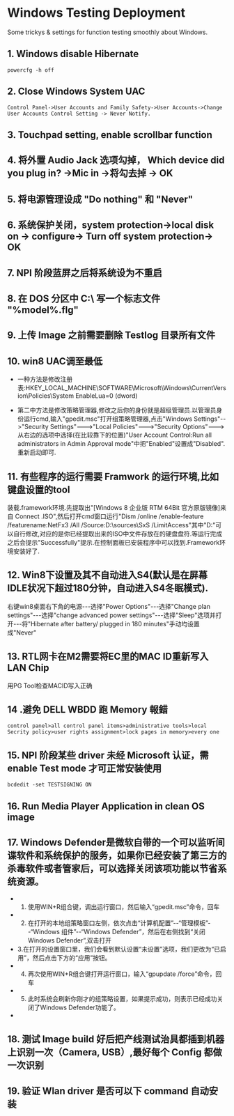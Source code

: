 # Windows Testing Deployment
Some trickys & settings for function testing smoothly about Windows.


## 1. Windows disable Hibernate

	powercfg -h off


## 2. Close Windows System UAC

	Control Panel->User Accounts and Family Safety->User Accounts->Change User Accounts Control Setting -> Never Notify.


## 3. Touchpad setting, enable scrollbar function


## 4. 将外置 Audio Jack 选项勾掉， Which device did you plug in? ->Mic in ->将勾去掉 -> OK


## 5. 将电源管理设成 "Do nothing" 和 "Never"


## 6. 系统保护关闭，system protection->local disk on -> configure-> Turn off system protection-> OK


## 7. NPI 阶段蓝屏之后将系统设为不重启


## 8. 在 DOS 分区中 C:\ 写一个标志文件 "%model%.flg"


## 9. 上传 Image 之前需要删除 Testlog 目录所有文件


## 10. win8 UAC调至最低
 * 一种方法是修改注册表:HKEY_LOCAL_MACHINE\SOFTWARE\Microsoft\Windows\CurrentVersion\Policies\System 
 	EnableLua=0 (dword) 

 * 第二中方法是修改策略管理器,修改之后你的身份就是超级管理员.以管理员身份运行cmd,输入"gpedit.msc"打开组策略管理器,点击"Windows       Settings"-->"Security Settings"--->"Local Policies"--->"Security Options"--->从右边的选项中选择(在比较靠下的位置)"User  Account Control:Run all administrators in Admin Approval mode"中把"Enabled"设置成"Disabled".重新启动即可.


## 11. 有些程序的运行需要 Framwork 的运行环境,比如键盘设置的tool

装载.framework环境.先提取出"[Windows 8 企业版 RTM 64Bit 官方原版镜像]来自 Connect .ISO",然后打开cmd窗口运行"Dism /online /enable-feature /featurename:NetFx3 /All /Source:D:\sources\SxS /LimitAccess"其中"D:"可以自行修改,对应的是你已经提取出来的ISO中文件存放在的硬盘盘符.等运行完成之后会提示"Successfully"提示.在控制面板已安装程序中可以找到.Framework环境安装好了.


## 12. Win8下设置及其不自动进入S4(默认是在屏幕IDLE状况下超过180分钟，自动进入S4冬眠模式).

右键win8桌面右下角的电源---选择"Power Options"---选择"Change plan settings"---选择"change advanced power settings"---选择"Sleep"选项并打开---将"Hibernate after battery/ plugged in 180 minutes"手动均设置成"Never"


## 13. RTL网卡在M2需要将EC里的MAC ID重新写入LAN Chip

用PG Tool检查MACID写入正确

## 14 .避免 DELL WBDD 跑 Memory 報錯

	control panel>all control panel items>administrative tools>local Secrity policy>user rights assignment>lock pages in memory>every one

## 15. NPI 阶段某些 driver 未经 Microsoft 认证，需 enable Test mode 才可正常安装使用

	bcdedit -set TESTSIGNING ON

## 16.  Run Media Player Application in clean OS image


## 17. Windows Defender是微软自带的一个可以监听间谍软件和系统保护的服务，如果你已经安装了第三方的杀毒软件或者管家后，可以选择关闭该项功能以节省系统资源。

 * 1. 使用WIN+R组合键，调出运行窗口，然后输入“gpedit.msc”命令，回车
 * 2. 在打开的本地组策略窗口左侧，依次点击“计算机配置”--“管理模板”--“Windows 组件”--“Windows Defender”，然后在右侧找到“关闭Windows Defender”,双击打开
 * 3.在打开的设置窗口里，我们会看到默认设置“未设置”选项，我们更改为“已启用”，然后点击下方的“应用”按钮。
 * 4. 再次使用WIN+R组合键打开运行窗口，输入“gpupdate /force”命令，回车
 * 5. 此时系统会刷新你刚才的组策略设置，如果提示成功，则表示已经成功关闭了Windows Defender功能了。
 * 

## 18. 测试 Image build 好后把产线测试治具都插到机器上识别一次（Camera, USB）,最好每个 Config 都做一次识别


## 19. 验证 Wlan driver 是否可以下 command 自动安装